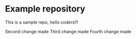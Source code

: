 # Example repository
This is a sample repo, hello coders!!!

Second change made
Third change made
Fourth change made